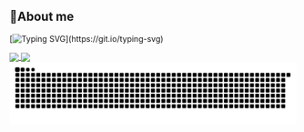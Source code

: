 ## 👋About me
[![Typing SVG](https://readme-typing-svg.demolab.com?font=Consolas&weight=600&duration=3000&pause=1000&color=F7B41E&vCenter=true&random=true&width=435&lines=Hi!+I'm+a+backend+engineer.)](https://git.io/typing-svg)

<a href="https://github.com/anuraghazra/github-readme-stats">
  <img height=200 style="height: 200px" align="center" src="https://github-readme-stats.vercel.app/api?username=Lcwei-0708&show_icons=true&theme=gruvbox&bg_color=FAEED438&rank_icon=percentile&card_width=320" />
</a>
<a href="https://github.com/anuraghazra/convoychat">
  <img height=200 style="height: 200px" align="center" src="https://github-readme-stats.vercel.app/api/top-langs?username=Lcwei-0708&show_icons=true&theme=gruvbox&bg_color=FAEED438&layout=compact&langs_count=8&card_width=350" />
</a>


<picture>
  <source media="(prefers-color-scheme: dark)" srcset="https://raw.githubusercontent.com/Lcwei-0708/Lcwei-0708/main/dist/github-snake-dark.svg" />
  <img alt="GitHub Snake" src="https://raw.githubusercontent.com/Lcwei-0708/Lcwei-0708/main/dist/github-snake.svg" />
</picture>
